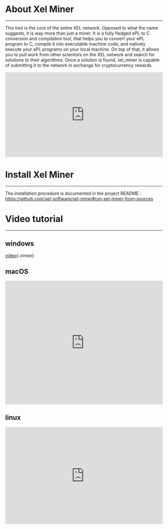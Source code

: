 <!-- TITLE: xel miner guide -->
<!-- SUBTITLE: xel miner guide -->

# About Xel Miner
-----

This tool is the core of the entire XEL network. Opposed to what the name suggests, it is way more than just a miner. It is a fully fledged ePL to C conversion and compilation tool, that helps you to convert your ePL program to C, compile it into executable machine code, and natively execute your ePL programs on your local machine. On top of that, it allows you to pull work from other scientists on the XEL network and search for solutions to their algorithms. Once a solution is found, xel_miner is capable of submitting it to the network in exchange for cryptocurrency rewards.

<div style="width:100%;height:0px;position:relative;padding-bottom:53.518%;"><iframe src="https://streamable.com/s/rh1ir/iotxek" frameborder="0" width="100%" height="100%" allowfullscreen style="width:100%;height:100%;position:absolute;left:0px;top:0px;overflow:hidden;"></iframe></div>

# Install Xel Miner
-----

The installation procedure is documented in the project README : https://github.com/xel-software/xel-miner#run-xel-miner-from-sources


# Video tutorial
-----

## windows

[video](https://vimeo.com/265864726){.vimeo}


## macOS

<div style="width:100%;height:0px;position:relative;padding-bottom:78.148%;"><iframe src="https://streamable.com/s/0lsd6/tacmfb" frameborder="0" width="100%" height="100%" allowfullscreen style="width:100%;height:100%;position:absolute;left:0px;top:0px;overflow:hidden;"></iframe></div>


## linux

<div style="width:100%;height:0px;position:relative;padding-bottom:61.224%;"><iframe src="https://streamable.com/s/awnig/sdbuek" frameborder="0" width="100%" height="100%" allowfullscreen style="width:100%;height:100%;position:absolute;left:0px;top:0px;overflow:hidden;"></iframe></div>


